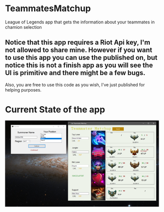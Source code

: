 # TeammatesMatchup
League of Legends app that gets the information about your teammates in chamion selection

## Notice that this app requires a Riot Api key, I'm not allowed to share mine. However if you want to use this app you can use the published on, but notice this is not a finish app as you will see the UI is primitive and there might be a few bugs.

Also, you are free to use this code as you wish, I've just published for helping purposes.
# Current State of the app 

![App](https://github.com/sikozonpc/TeammatesMatchup/blob/master/teammatesmatchup_screenshot.png)
